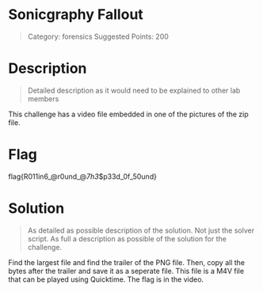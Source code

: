 # Sonicgraphy Fallout

> Category: forensics
> Suggested Points: 200

# Description
> Detailed description as it would need to be explained to other lab members

This challenge has a video file embedded in one of the pictures of the zip file.

# Flag

flag{R011in6_@r0und_@_7h3_$p33d_0f_50und}

# Solution
> As detailed as possible description of the solution. Not just the solver script. As full a description as possible of the solution for the challenge.

Find the largest file and find the trailer of the PNG file. Then, copy all the bytes after the trailer and save it as a seperate file. This file is a M4V file that can be played using Quicktime. The flag is in the video.
